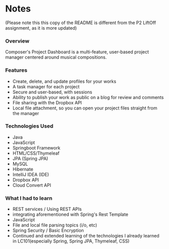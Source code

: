# Notes

(Please note this this copy of the README is different from the P2 LiftOff assignment, as it is more updated)

### Overview

Composer's Project Dashboard is a multi-feature, user-based project manager centered around musical compositions. 

### Features

* Create, delete, and update profiles for your works
* A task manager for each project
* Secure and user-based, with sessions
* Ability to publish your work as public on a blog for review and comments
* File sharing with the Dropbox API
* Local file attachment, so you can open your project files straight from the manager

### Technologies Used
* Java
* JavaScript
* Springboot Framework
* HTML/CSS/Thymeleaf
* JPA (Spring JPA)
* MySQL
* Hibernate
* IntelliJ IDEA (IDE)
* Dropbox API
* Cloud Convert API

### What I had to learn
* REST services / Using REST APIs
* integrating aforementioned with Spring's Rest Template
* JavaScript
* File and local file parsing topics (i/o, etc)
* Spring Security / Basic Encryption
* Continued and extended learning of the technologies I already learned in LC101(especially Spring, Spring JPA, Thymeleaf, CSS)